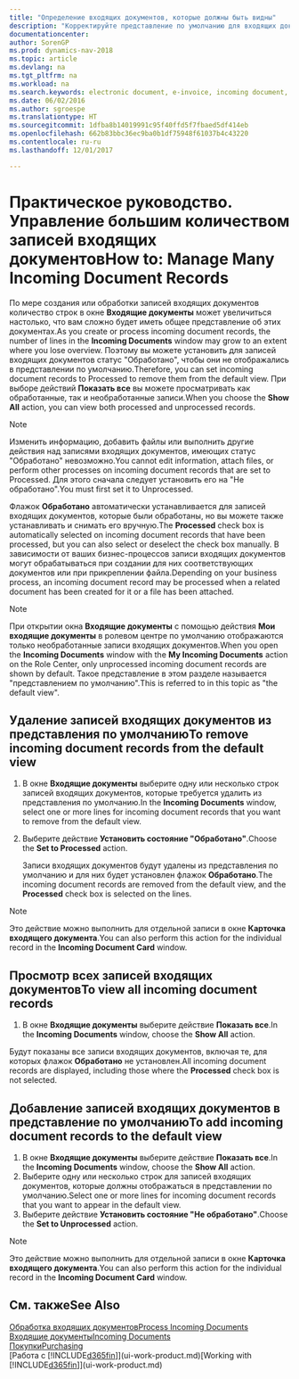 ```yaml
---
title: "Определение входящих документов, которые должны быть видны"
description: "Корректируйте представление по умолчанию для входящих документов, например для электронных счетов, чтобы иметь лучшее представление обработанных и необработанных записей."
documentationcenter: 
author: SorenGP
ms.prod: dynamics-nav-2018
ms.topic: article
ms.devlang: na
ms.tgt_pltfrm: na
ms.workload: na
ms.search.keywords: electronic document, e-invoice, incoming document, OCR, ecommerce, document exchange, import invoice
ms.date: 06/02/2016
ms.author: sgroespe
ms.translationtype: HT
ms.sourcegitcommit: 1dfba8b14019991c95f40ffd5f7fbaed5df414eb
ms.openlocfilehash: 662b83bbc36ec9ba0b1df75948f61037b4c43220
ms.contentlocale: ru-ru
ms.lasthandoff: 12/01/2017

---
```

# <a name="how-to-manage-many-incoming-document-records"></a><span data-ttu-id="b6fdf-103">Практическое руководство. Управление большим количеством записей входящих документов</span><span class="sxs-lookup"><span data-stu-id="b6fdf-103">How to: Manage Many Incoming Document Records</span></span>
<span data-ttu-id="b6fdf-104">По мере создания или обработки записей входящих документов количество строк в окне **Входящие документы** может увеличиться настолько, что вам сложно будет иметь общее представление об этих документах.</span><span class="sxs-lookup"><span data-stu-id="b6fdf-104">As you create or process incoming document records, the number of lines in the **Incoming Documents** window may grow to an extent where you lose overview.</span></span> <span data-ttu-id="b6fdf-105">Поэтому вы можете установить для записей входящих документов статус "Обработано", чтобы они не отображались в представлении по умолчанию.</span><span class="sxs-lookup"><span data-stu-id="b6fdf-105">Therefore, you can set incoming document records to Processed to remove them from the default view.</span></span> <span data-ttu-id="b6fdf-106">При выборе действий **Показать все** вы можете просматривать как обработанные, так и необработанные записи.</span><span class="sxs-lookup"><span data-stu-id="b6fdf-106">When you choose the **Show All** action, you can view both processed and unprocessed records.</span></span>

> [!NOTE]  
>   <span data-ttu-id="b6fdf-107">Изменить информацию, добавить файлы или выполнить другие действия над записями входящих документов, имеющих статус "Обработано" невозможно.</span><span class="sxs-lookup"><span data-stu-id="b6fdf-107">You cannot edit information, attach files, or perform other processes on incoming document records that are set to Processed.</span></span> <span data-ttu-id="b6fdf-108">Для этого сначала следует установить его на "Не обработано".</span><span class="sxs-lookup"><span data-stu-id="b6fdf-108">You must first set it to Unprocessed.</span></span>

<span data-ttu-id="b6fdf-109">Флажок **Обработано** автоматически устанавливается для записей входящих документов, которые были обработаны, но вы можете также устанавливать и снимать его вручную.</span><span class="sxs-lookup"><span data-stu-id="b6fdf-109">The **Processed** check box is automatically selected on incoming document records that have been processed, but you can also select or deselect the check box manually.</span></span> <span data-ttu-id="b6fdf-110">В зависимости от ваших бизнес-процессов записи входящих документов могут обрабатываться при создании для них соответствующих документов или при прикреплении файла.</span><span class="sxs-lookup"><span data-stu-id="b6fdf-110">Depending on your business process, an incoming document record may be processed when a related document has been created for it or a file has been attached.</span></span>

> [!NOTE]  
>   <span data-ttu-id="b6fdf-111">При открытии окна **Входящие документы** с помощью действия **Мои входящие документы** в ролевом центре по умолчанию отображаются только необработанные записи входящих документов.</span><span class="sxs-lookup"><span data-stu-id="b6fdf-111">When you open the **Incoming Documents** window with the **My Incoming Documents** action on the Role Center, only unprocessed incoming document records are shown by default.</span></span> <span data-ttu-id="b6fdf-112">Такое представление в этом разделе называется "представлением по умолчанию".</span><span class="sxs-lookup"><span data-stu-id="b6fdf-112">This is referred to in this topic as "the default view".</span></span>

## <a name="to-remove-incoming-document-records-from-the-default-view"></a><span data-ttu-id="b6fdf-113">Удаление записей входящих документов из представления по умолчанию</span><span class="sxs-lookup"><span data-stu-id="b6fdf-113">To remove incoming document records from the default view</span></span>
1. <span data-ttu-id="b6fdf-114">В окне **Входящие документы** выберите одну или несколько строк записей входящих документов, которые требуется удалить из представления по умолчанию.</span><span class="sxs-lookup"><span data-stu-id="b6fdf-114">In the **Incoming Documents** window, select one or more lines for incoming document records that you want to remove from the default view.</span></span>
2. <span data-ttu-id="b6fdf-115">Выберите действие **Установить состояние "Обработано"**.</span><span class="sxs-lookup"><span data-stu-id="b6fdf-115">Choose the **Set to Processed** action.</span></span>

    <span data-ttu-id="b6fdf-116">Записи входящих документов будут удалены из представления по умолчанию и для них будет установлен флажок **Обработано**.</span><span class="sxs-lookup"><span data-stu-id="b6fdf-116">The incoming document records are removed from the default view, and the **Processed** check box is selected on the lines.</span></span>

> [!NOTE]  
>   <span data-ttu-id="b6fdf-117">Это действие можно выполнить для отдельной записи в окне **Карточка входящего документа**.</span><span class="sxs-lookup"><span data-stu-id="b6fdf-117">You can also perform this action for the individual record in the **Incoming Document Card** window.</span></span>

## <a name="to-view-all-incoming-document-records"></a><span data-ttu-id="b6fdf-118">Просмотр всех записей входящих документов</span><span class="sxs-lookup"><span data-stu-id="b6fdf-118">To view all incoming document records</span></span>
1. <span data-ttu-id="b6fdf-119">В окне **Входящие документы** выберите действие **Показать все**.</span><span class="sxs-lookup"><span data-stu-id="b6fdf-119">In the **Incoming Documents** window, choose the **Show All** action.</span></span>

<span data-ttu-id="b6fdf-120">Будут показаны все записи входящих документов, включая те, для которых флажок **Обработано** не установлен.</span><span class="sxs-lookup"><span data-stu-id="b6fdf-120">All incoming document records are displayed, including those where the **Processed** check box is not selected.</span></span>

## <a name="to-add-incoming-document-records-to-the-default-view"></a><span data-ttu-id="b6fdf-121">Добавление записей входящих документов в представление по умолчанию</span><span class="sxs-lookup"><span data-stu-id="b6fdf-121">To add incoming document records to the default view</span></span>
1. <span data-ttu-id="b6fdf-122">В окне **Входящие документы** выберите действие **Показать все**.</span><span class="sxs-lookup"><span data-stu-id="b6fdf-122">In the **Incoming Documents** window, choose the **Show All** action.</span></span>
2. <span data-ttu-id="b6fdf-123">Выберите одну или несколько строк для записей входящих документов, которые должны отображаться в представлении по умолчанию.</span><span class="sxs-lookup"><span data-stu-id="b6fdf-123">Select one or more lines for incoming document records that you want to appear in the default view.</span></span>
3. <span data-ttu-id="b6fdf-124">Выберите действие **Установить состояние "Не обработано"**.</span><span class="sxs-lookup"><span data-stu-id="b6fdf-124">Choose the **Set to Unprocessed** action.</span></span>  

> [!NOTE]  
>   <span data-ttu-id="b6fdf-125">Это действие можно выполнить для отдельной записи в окне **Карточка входящего документа**.</span><span class="sxs-lookup"><span data-stu-id="b6fdf-125">You can also perform this action for the individual record in the **Incoming Document Card** window.</span></span>

## <a name="see-also"></a><span data-ttu-id="b6fdf-126">См. также</span><span class="sxs-lookup"><span data-stu-id="b6fdf-126">See Also</span></span>
[<span data-ttu-id="b6fdf-127">Обработка входящих документов</span><span class="sxs-lookup"><span data-stu-id="b6fdf-127">Process Incoming Documents</span></span>](across-process-income-documents.md)  
[<span data-ttu-id="b6fdf-128">Входящие документы</span><span class="sxs-lookup"><span data-stu-id="b6fdf-128">Incoming Documents</span></span>](across-income-documents.md)  
[<span data-ttu-id="b6fdf-129">Покупки</span><span class="sxs-lookup"><span data-stu-id="b6fdf-129">Purchasing</span></span>](purchasing-manage-purchasing.md)  
<span data-ttu-id="b6fdf-130">[Работа с [!INCLUDE[d365fin](includes/d365fin_md.md)]](ui-work-product.md)</span><span class="sxs-lookup"><span data-stu-id="b6fdf-130">[Working with [!INCLUDE[d365fin](includes/d365fin_md.md)]](ui-work-product.md)</span></span>

